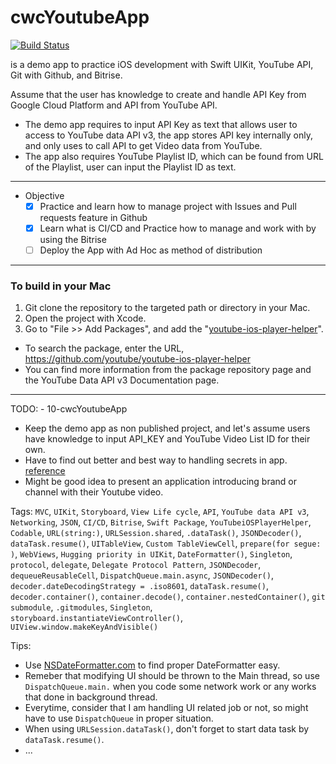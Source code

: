 # cwcYoutubeApp

[![Build Status](https://app.bitrise.io/app/a72bd9d616b02e76/status.svg?token=xO9QzjkRPLhb0xyVPobZ1A&branch=main)](https://app.bitrise.io/app/a72bd9d616b02e76)

is a demo app to practice iOS development with Swift UIKit, YouTube API, Git with Github, and Bitrise.

Assume that the user has knowledge to create and handle API Key from Google Cloud Platform and API from YouTube API.  
- The demo app requires to input API Key as text that allows user to access to YouTube data API v3, the app stores API key internally only, and only uses to call API to get Video data from YouTube.   
- The app also requires YouTube Playlist ID, which can be found from URL of the Playlist, user can input the Playlist ID as text.

---

- Objective
  - [x] Practice and learn how to manage project with Issues and Pull requests feature in Github
  - [x] Learn what is CI/CD and Practice how to manage and work with by using the Bitrise
  - [ ] Deploy the App with Ad Hoc as method of distribution

---

### To build in your Mac

1. Git clone the repository to the targeted path or directory in your Mac.
2. Open the project with Xcode.
3. Go to "File >> Add Packages", and add the "[youtube-ios-player-helper](https://github.com/youtube/youtube-ios-player-helper)".
  - To search the package, enter the URL, https://github.com/youtube/youtube-ios-player-helper
  - You can find more information from the package repository page and the YouTube Data API v3 Documentation page.

---

TODO: - 10-cwcYoutubeApp
- Keep the demo app as non published project, and let's assume users have knowledge to input API_KEY and YouTube Video List ID for their own.
- Have to find out better and best way to handling secrets in app. [reference](https://nshipster.com/secrets/)
- Might be good idea to present an application introducing brand or channel with their Youtube video. 

Tags: `MVC`, `UIKit`, `Storyboard`, `View Life cycle`, `API`, `YouTube data API v3`, `Networking`, `JSON`, `CI/CD`, `Bitrise`, `Swift Package`, `YouTubeiOSPlayerHelper`, `Codable`, `URL(string:)`, `URLSession.shared`, `.dataTask()`, `JSONDecoder()`, `dataTask.resume()`, `UITableView`, `Custom TableViewCell`, `prepare(for segue: )`, `WebViews`, `Hugging priority in UIKit`, `DateFormatter()`, `Singleton`, `protocol`, `delegate`, `Delegate Protocol Pattern`, `JSONDecoder`, `dequeueReusableCell`, `DispatchQueue.main.async`, `JSONDecoder()`, `decoder.dateDecodingStrategy = .iso8601`, `dataTask.resume()`, `decoder.container()`, `container.decode()`, `container.nestedContainer()`, `git submodule`, `.gitmodules`, `Singleton`, `storyboard.instantiateViewController()`, `UIView.window.makeKeyAndVisible()`

Tips:
- Use [NSDateFormatter.com](NSDateFormatter.com) to find proper DateFormatter easy.
- Remeber that modifying UI should be thrown to the Main thread, so use `DispatchQueue.main.` when you code some network work or any works that done in background thread.
- Everytime, consider that I am handling UI related job or not, so might have to use `DispatchQueue` in proper situation.
- When using `URLSession.dataTask()`, don't forget to start data task by `dataTask.resume()`.
- ...
